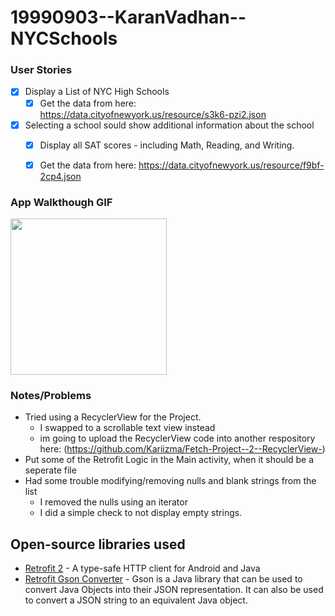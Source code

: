 # 19990903--KaranVadhan--NYCSchools


### User Stories

- [x] Display a List of NYC High Schools
  - [x] Get the data from here: https://data.cityofnewyork.us/resource/s3k6-pzi2.json
- [x] Selecting a school sould show additional information about the school
  - [x] Display all SAT scores - including Math, Reading, and Writing.
  - [x] Get the data from here: https://data.cityofnewyork.us/resource/f9bf-2cp4.json
  

### App Walkthough GIF

<img src="https://imgur.com/a/eulTyl6" width=250><br>


### Notes/Problems
- Tried using a RecyclerView for the Project.
    - I swapped to a scrollable text view instead
    - im going to upload the RecyclerView code into another respository here: (https://github.com/Kariizma/Fetch-Project--2--RecyclerView-)
- Put some of the Retrofit Logic in the Main activity, when it should be a seperate file
- Had some trouble modifying/removing nulls and blank strings from the list
    - I removed the nulls using an iterator
    - I did a simple check to not display empty strings.

## Open-source libraries used
- [Retrofit 2](https://square.github.io/retrofit/) - A type-safe HTTP client for Android and Java
- [Retrofit Gson Converter](https://github.com/square/retrofit/tree/master/retrofit-converters/gson) - Gson is a Java library that can be used to convert Java Objects into their JSON representation. It can also be used to convert a JSON string to an equivalent Java object. 
